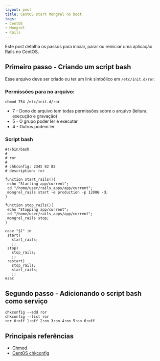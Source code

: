 ```yaml
--- 
layout: post
title: CentOS start Mongrel no boot
tags: 
- CentOS
- Mongrel
- Rails
---
```


Este post detalha os passos para iniciar, parar ou reiniciar uma aplicação Rails no CentOS.

## Primeiro passo - Criando um script bash

Esse arquivo deve ser criado ou ter um link simbólico em `/etc/init.d/ror`.

### Permissões para no arquivo:

    chmod 754 /etc/init.d/ror

* 7 - Dono do arquivo tem todas permissões sobre o arquivo (leitura, execução e gravação)
* 5 - O grupo poder ler e executar
* 4 - Outros podem ler

### Script bash

    #!/bin/bash
    #
    # ror
    #
    # chkconfig: 2345 82 82
    # description: ror
    
    function start_rails(){
     echo "Starting app/current";
     cd "/home/user/rails_apps/app/current";
     mongrel_rails start -e production -p 12006 -d;
    }
    
    function stop_rails(){
     echo "Stopping app/current";
     cd "/home/user/rails_apps/app/current";
     mongrel_rails stop;
    }
    
    case "$1" in
     start)
       start_rails;
       ;;
     stop)
       stop_rails;
       ;;
     restart)
       stop_rails;
       start_rails;
       ;;
    esac

## Segundo passo - Adicionando o script bash como serviço

    chkconfig --add ror
    chkconfig --list ror
    ror 0:off 1:off 2:on 3:on 4:on 5:on 6:off

## Principais referências

* [Chmod](http://pt.wikipedia.org/wiki/Chmod)
* [CentOS chkconfig](http://www.centos.org/docs/5/html/Deployment_Guide-en-US/s1-services-chkconfig.html)
